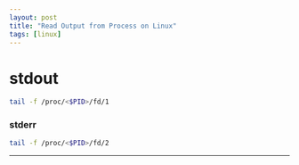 ```yaml
---
layout: post
title: "Read Output from Process on Linux"
tags: [linux]
---
```


# stdout
```bash
tail -f /proc/<$PID>/fd/1
```

### stderr
```bash
tail -f /proc/<$PID>/fd/2
```

---
